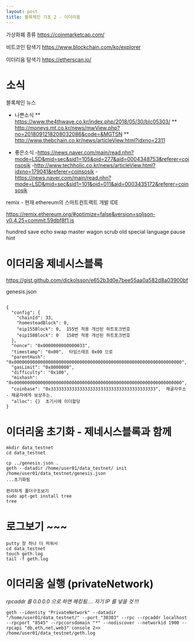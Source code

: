 ```yaml
---
layout: post
title: 블록체인 기초 2 - 이더리움
---
```




가상화폐 종류
https://coinmarketcap.com/

비트코인 탐색기
https://www.blockchain.com/ko/explorer

이더리움 탐색기
https://etherscan.io/

# 소식

블록체인 뉴스
* 나쁜소식
** https://www.the4thwave.co.kr/index.php/2018/05/30/blc05303/
** http://moneys.mt.co.kr/news/mwView.php?no=2018091218208032086&code=&MGTSN
** http://www.thebchain.co.kr/news/articleView.html?idxno=2311

* 좋은소식
-https://news.naver.com/main/read.nhn?mode=LSD&mid=sec&sid1=105&oid=277&aid=0004348753&referer=coinsosik
-http://www.techholic.co.kr/news/articleView.html?idxno=179041&referer=coinsosik
-https://news.naver.com/main/read.nhn?mode=LSD&mid=sec&sid1=101&oid=011&aid=0003435172&referer=coinsosik


remix - 현재  ethereum의 스마트컨트랙트 개발 IDE

https://remix.ethereum.org/#optimize=false&version=soljson-v0.4.25+commit.59dbf8f1.js

hundred save echo swap master wagon scrub old special language pause hint

# 이더리움 제네시스블록

https://gist.github.com/dickolsson/e652b3d0e7bee55aa0a582d8a03900bf

genesis.json
<pre><code>
{
  "config": {
    "chainId": 33,
    "homesteadBlock": 0,
    "eip155Block": 0,  155번 적용 개선된 하트포크번호
    "eip158Block": 0   158번 적용 개선된 하트포크번호 
  },
  "nonce": "0x0000000000000033", 
  "timestamp": "0x00",  타임스태프 0x00 으로
  "parentHash": "0x0000000000000000000000000000000000000000000000000000000000000000",
  "gasLimit": "0x8000000", 
  "difficulty": "0x100",
  "mixhash": "0x0000000000000000000000000000000000000000000000000000000000000000",
  "coinbase": "0x3333333333333333333333333333333333333333",  채굴자주소 - 채굴자에게 보상주는.
  "alloc": {}  초기시에 이더할당
}
</code></pre>


# 이더리움 초기화 - 제네시스블록과 함께
```
mkdir data_testnet
cd data_testnet

cp ../genesis.json .
geth --datadir /home/user01/data_testnet/ init /home/user01/data_testnet/genesis.json
...초기화됨

편리하게 폴더구조보기
sudo apt-get install tree
tree
```

# 로그보기 ~~~
```
putty 창 하나 더 띄워서
cd data_testnet
touch geth.log
tail -f geth.log
```

# 이더리움 실행 (privateNetwork)
_rpcaddr 를 0.0.0.0 으로 하면 해킹됨.... 자기 IP 를 넣을 것 !!!_
```
geth --identity "PrivateNetwork" --datadir "/home/user01/data_testnet/" --port "30303" --rpc --rpcaddr localhost --rpcport "8545" --rpccorsdomain "*" --nodiscover --networkid 1900 --rpcapi "db,eth,net,web3" console 2>> /home/user01/data_testnet/geth.log
```
